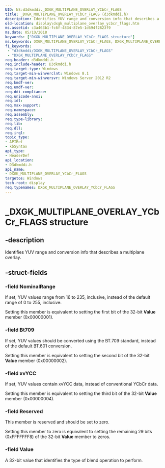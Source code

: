 ```yaml
---
UID: NS:d3dkmddi._DXGK_MULTIPLANE_OVERLAY_YCbCr_FLAGS
title: _DXGK_MULTIPLANE_OVERLAY_YCbCr_FLAGS (d3dkmddi.h)
description: Identifies YUV range and conversion info that describes a multiplane overlay.
old-location: display\dxgk_multiplane_overlay_ycbcr_flags.htm
ms.assetid: c3a463b1-fc6f-4834-87e5-1d694f2823f9
ms.date: 05/10/2018
keywords: ["DXGK_MULTIPLANE_OVERLAY_YCbCr_FLAGS structure"]
ms.keywords: DXGK_MULTIPLANE_OVERLAY_YCbCr_FLAGS, DXGK_MULTIPLANE_OVERLAY_YCbCr_FLAGS structure [Display Devices], _DXGK_MULTIPLANE_OVERLAY_YCbCr_FLAGS, d3dkmddi/DXGK_MULTIPLANE_OVERLAY_YCbCr_FLAGS, display.dxgk_multiplane_overlay_ycbcr_flags
f1_keywords:
 - "d3dkmddi/DXGK_MULTIPLANE_OVERLAY_YCbCr_FLAGS"
 - "DXGK_MULTIPLANE_OVERLAY_YCbCr_FLAGS"
req.header: d3dkmddi.h
req.include-header: D3dkmddi.h
req.target-type: Windows
req.target-min-winverclnt: Windows 8.1
req.target-min-winversvr: Windows Server 2012 R2
req.kmdf-ver: 
req.umdf-ver: 
req.ddi-compliance: 
req.unicode-ansi: 
req.idl: 
req.max-support: 
req.namespace: 
req.assembly: 
req.type-library: 
req.lib: 
req.dll: 
req.irql: 
topic_type:
- APIRef
- kbSyntax
api_type:
- HeaderDef
api_location:
- D3dkmddi.h
api_name:
- DXGK_MULTIPLANE_OVERLAY_YCbCr_FLAGS
targetos: Windows
tech.root: display
req.typenames: DXGK_MULTIPLANE_OVERLAY_YCbCr_FLAGS
---
```


# _DXGK_MULTIPLANE_OVERLAY_YCbCr_FLAGS structure


## -description


Identifies YUV range and conversion info that describes a multiplane overlay.


## -struct-fields




### -field NominalRange

If set, YUV values range from 16 to 235, inclusive, instead of the default range of 0 to 255, inclusive.

Setting this member is equivalent to setting the first bit of the 32-bit <b>Value</b> member (0x00000001).


### -field Bt709

If set, YUV values should be converted using the BT.709 standard, instead of the default BT.601 conversion.

Setting this member is equivalent to setting the second bit of the 32-bit <b>Value</b> member (0x00000002).


### -field xvYCC

If set, YUV values contain xvYCC data, instead of conventional YCbCr data.

Setting this member is equivalent to setting the third bit of the 32-bit <b>Value</b> member (0x00000004).


### -field Reserved

This member is reserved and should be set to zero.

Setting this member to zero is equivalent to setting the remaining 29 bits (0xFFFFFFF8) of the 32-bit <b>Value</b> member to zeros.


### -field Value

A 32-bit value that identifies the type of blend operation to perform.

